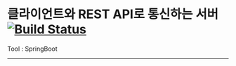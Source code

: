 # 클라이언트와 REST API로 통신하는 서버 [![Build Status](https://app.travis-ci.com/NLSushi/server.svg?branch=master)](https://app.travis-ci.com/NLSushi/server)
Tool : SpringBoot
**********************************************

